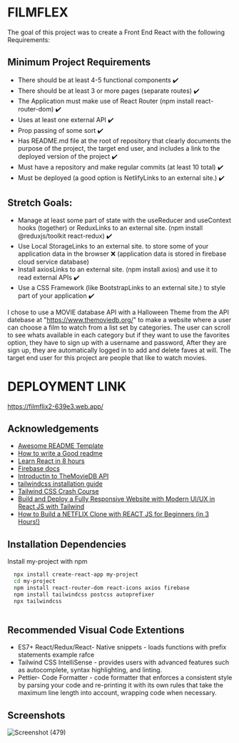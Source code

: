 
# FILMFLEX
The goal of this project was to create a Front End React with the following Requirements:

## Minimum Project Requirements
- There should be at least 4-5 functional components ✔️ 
- There should be at least 3 or more pages (separate routes) ✔️
- The Application must make use of React Router (npm install react-router-dom) ✔️
- Uses at least one external API ✔️
- Prop passing of some sort ✔️
- Has README.md file at the root of repository that clearly documents the purpose of the project, the target end user, and includes a link to the deployed version of the project ✔️
- Must have a repository and make regular commits (at least 10 total) ✔️
- Must be deployed (a good option is NetlifyLinks to an external site.) ✔️
 

## Stretch Goals:
- Manage at least some part of state with the useReducer and useContext hooks (together) or ReduxLinks to an external site. (npm install @reduxjs/toolkit react-redux) ✔️ 
- Use Local StorageLinks to an external site. to store some of your application data in the browser ❌ (application data is stored in firebase cloud service database)
- Install axiosLinks to an external site. (npm install axios) and use it to read external APIs ✔️
- Use a CSS Framework (like BootstrapLinks to an external site.) to style part of your application ✔️

I chose to use a MOVIE database API with a Halloween Theme from the API datebase at "https://www.themoviedb.org/"
to make a website where a user can choose a film to watch from a list 
set by categories. The user can scroll to see whats available in each category but if they
want to use the favorites option, they have to sign up with a username and password, After they are sign up, they are automatically logged in to add and delete faves at will. The target end user for this project are people that like to watch movies. 

# DEPLOYMENT LINK
https://filmflix2-639e3.web.app/

## Acknowledgements

 - [Awesome README Template](https://readme.so/editor)
 - [How to write a Good readme](https://bulldogjob.com/news/449-how-to-write-a-good-readme-for-your-github-project)
 - [Learn React in  8 hours](https://www.youtube.com/watch?v=f55qeKGgB_M)
 - [Firebase docs](https://firebase.google.com/)
 - [Introductin to TheMovieDB API](https://www.youtube.com/watch?v=bpHtxx_wmqw)
 - [tailwindcss installation guide](https://tailwindcss.com/docs/guides/create-react-app)
 - [Tailwind CSS Crash Course](https://www.youtube.com/watch?v=UBOj6rqRUME)
 - [Build and Deploy a Fully Responsive Website with Modern UI/UX in React JS with Tailwind](https://www.youtube.com/watch?v=_oO4Qi5aVZs)
 - [How to Build a NETFLIX Clone with REACT JS for Beginners (in 3 Hours!)](https://www.youtube.com/watch?v=XtMThy8QKqU)






## Installation Dependencies

Install my-project with npm

```bash
  npx install create-react-app my-project
  cd my-project
  npm install react-router-dom react-icons axios firebase
  npm install tailwindcss postcss autoprefixer
  npx tailwindcss 
  
```
## Recommended Visual Code Extentions
- ES7+ React/Redux/React- Native snippets - loads functions with prefix statements example rafce
- Tailwind CSS IntelliSense - provides users with advanced features such as autocomplete, syntax highlighting, and linting.
- Pettier- Code Formatter - code formatter that enforces a consistent style by parsing your code and re-printing it with its own rules that take the maximum line length into account, wrapping code when necessary.
    
## Screenshots



![Screenshot (479)](https://user-images.githubusercontent.com/110546643/198922710-d0df743d-8176-4656-a0ec-3928ef1061af.png)

